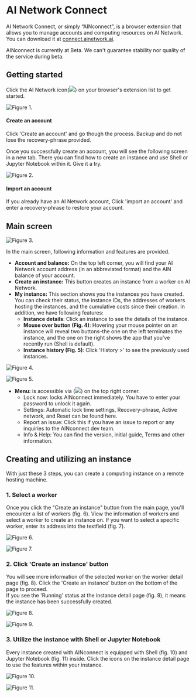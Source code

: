 # AI Network Connect

AI Network Connect, or simply “AINconnect”, is a browser extension that allows you to manage accounts and computing resources on AI Network. You can download it at [connect.ainetwork.ai](http://connect.ainetwork.ai).

AINconnect is currently at Beta. We can't guarantee stability nor quality of the service during beta.

## Getting started

Click the AI Network icon\(![](../.gitbook/assets/image%20%289%29.png)\) on your browser's extension list to get started. 

![Figure 1.](../.gitbook/assets/group-copy-17.png)

#### Create an account

Click 'Create an account' and go though the process. Backup and do not lose the recovery-phrase provided. 

Once you successfully create an account, you will see the following screen in a new tab. There you can find how to create an instance and use Shell or Jupyter Notebook within it. Give it a try.

![Figure 2.](../.gitbook/assets/onboarding_completed-copy.png)

#### Import an account

If you already have an AI Network account, Click 'import an account' and enter a recovery-phrase to restore your account.

## Main screen

![Figure 3.](../.gitbook/assets/group-copy-29%20%281%29.png)

In the main screen, following information and features are provided.

* **Account and balance:** On the top left corner, you will find your AI Network account address \(in an abbreviated format\) and the AIN balance of your account.
* **Create an instance:** This button creates an instance from a worker on AI Network. 
* **My instance:** This section shows you the instances you have created. You can check their status, the instance IDs, the addresses of workers hosting the instances, and the cumulative costs since their creation. In addition, we have following features:
  * **Instance details**: Click an instance to see the details of the instance. 
  * **Mouse over button \(Fig. 4\)**: Hovering your mouse pointer on an instance will reveal two buttons–the one on the left terminates the instance, and the one on the right shows the app that you've recently run \(Shell is default\).
  * **Instance history \(Fig. 5\)**: Click 'History &gt;' to see the previously used instances.

![Figure 4.](../.gitbook/assets/group-copy-21.png)

![Figure 5.](../.gitbook/assets/group-copy-20.png)

* **Menu:** is accessible via \(![](../.gitbook/assets/image%20%281%29.png)\) on the top right corner. 
  * Lock now: locks AINconnect immediately. You have to enter your password to unlock it again.
  * Settings: Automatic lock time settings, Recovery-phrase, Active network, and Reset can be found here. 
  * Report an issue: Click this if you have an issue to report or any inquiries to the AINconnect dev team.
  * Info & Help: You can find the version, initial guide, Terms and other information.

## Creating and utilizing an instance

With just these 3 steps, you can create a computing instance on a remote hosting machine.

### **1. Select a worker**

Once you click the "Create an instance" button from the main page, you'll encounter a list of workers \(fig. 6\). View the information of workers and select a worker to create an instance on. If you want to select a specific worker, enter its address into the textfield \(fig. 7\). 

![Figure 6.](../.gitbook/assets/group-copy-19.png)

![Figure 7.](../.gitbook/assets/group-copy-19-1.png)

### **2. Click 'Create an instance' button**

You will see more information of the selected worker on the worker detail page \(fig. 8\). Click the 'Create an instance' button on the bottom of the page to proceed.  
If you see the 'Running' status at the instance detail page \(fig. 9\), it means the instance has been successfully created.

![Figure 8.](../.gitbook/assets/group-copy-25.png)

![Figure 9.](../.gitbook/assets/group-copy-30%20%281%29.png)

### **3. Utilize the instance with Shell or Jupyter Notebook**

Every instance created with AINconnect is equipped with Shell \(fig. 10\) and Jupyter Notebook \(fig. 11\) inside. Click the icons on the instance detail page to use the features within your instance.

![Figure 10.](../.gitbook/assets/image%20%2825%29.png)

![Figure 11.](../.gitbook/assets/image-1.png)



